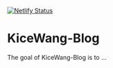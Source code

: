 [![Netlify Status](https://api.netlify.com/api/v1/badges/ab3ff4c6-826d-4511-88b6-f079dbd122c4/deploy-status)](https://app.netlify.com/sites/kicewang/deploys)

# KiceWang-Blog

<!-- badges: start -->
<!-- badges: end -->

The goal of KiceWang-Blog is to ...

